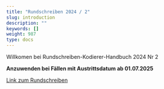 ```yaml
---
title: "Rundschreiben 2024 / 2"
slug: introduction
description: ""
keywords: []
weight: 987
type: docs
---
```



Willkomen bei Rundschreiben-Kodierer-Handbuch 2024 Nr 2
  
**Anzuwenden bei Fällen mit Austrittsdatum ab 01.07.2025**
  
<a href="https://www.bfs.admin.ch/bfs/de/home/statistiken/gesundheit/nomenklaturen/medkk/instrumente-medizinische-kodierung.assetdetail.35627951.html"
   target="_blank"
   rel="noopener noreferrer">
    Link zum Rundschreiben
</a>



